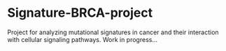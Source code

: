 # Signature-BRCA-project
Project for analyzing mutational signatures in cancer and their interaction with cellular signaling pathways. Work in progress...
